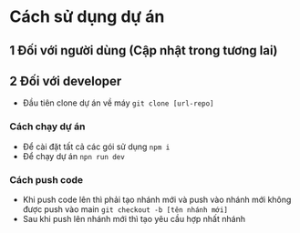 # Cách sử dụng dự án

## 1 Đối với người dùng (Cập nhật trong tương lai)
## 2 Đối với developer 

- Đầu tiên clone dự án về máy ```git clone [url-repo]```
### Cách chạy dự án
- Để cài đặt tất cả các gói sử dụng ```npm i```
- Để chạy dự án ```npn run dev```
### Cách push code
- Khi push code lên thì phải tạo nhánh mới và push vào nhánh mới không được push vào main
    ```git checkout -b [tên nhánh mới]```
- Sau khi push lên nhánh mới thì tạo yêu cầu hợp nhất nhánh
